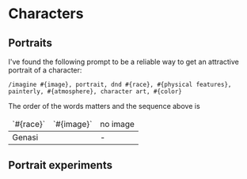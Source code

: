 # Characters

## Portraits

I've found the following prompt to be a reliable way to get an attractive portrait of a character:

`/imagine #{image}, portrait, dnd #{race}, #{physical features}, painterly, #{atmosphere}, character art, #{color}`

The order of the words matters and the sequence above is  

<table>
<thead>
  <tr>
    <td>`#{race}`</td>
    <td>`#{image}`</td>
    <td>no image</td>
  </tr>
</thead>
<tbody>
  <tr>
    <td>Genasi</td>
    <td><img url></td>
    <td>-</td>
  </tr>
</tbody>
</table>

## Portrait experiments

